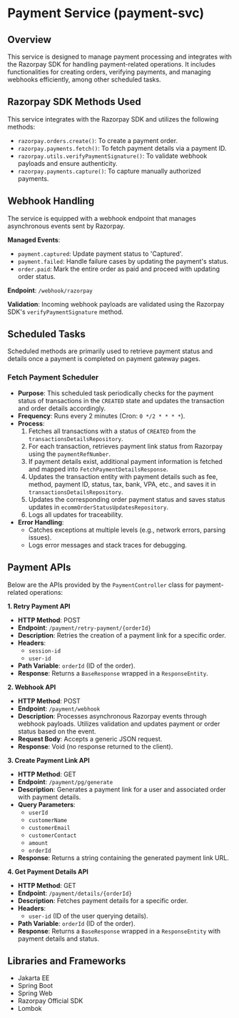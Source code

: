 # Payment Service (payment-svc)

## Overview

This service is designed to manage payment processing and integrates with the Razorpay SDK for handling payment-related
operations.
It includes functionalities for creating orders, verifying payments, and managing webhooks efficiently, among other
scheduled tasks.

## Razorpay SDK Methods Used

This service integrates with the Razorpay SDK and utilizes the following methods:

- `razorpay.orders.create()`: To create a payment order.
- `razorpay.payments.fetch()`: To fetch payment details via a payment ID.
- `razorpay.utils.verifyPaymentSignature()`: To validate webhook payloads and ensure authenticity.
- `razorpay.payments.capture()`: To capture manually authorized payments.

## Webhook Handling

The service is equipped with a webhook endpoint that manages asynchronous events sent by Razorpay.

**Managed Events**:

- `payment.captured`: Update payment status to 'Captured'.
- `payment.failed`: Handle failure cases by updating the payment's status.
- `order.paid`: Mark the entire order as paid and proceed with updating order status.

**Endpoint**: `/webhook/razorpay`

**Validation**: Incoming webhook payloads are validated using the Razorpay SDK's `verifyPaymentSignature` method.

## Scheduled Tasks

Scheduled methods are primarily used to retrieve payment status and details once a payment is completed on payment
gateway pages.

### Fetch Payment Scheduler

- **Purpose**: This scheduled task periodically checks for the payment status of transactions in the `CREATED` state and
  updates the transaction and order details accordingly.
- **Frequency**: Runs every 2 minutes (Cron: `0 */2 * * * *`).
- **Process**:
    1. Fetches all transactions with a status of `CREATED` from the `transactionsDetailsRepository`.
    2. For each transaction, retrieves payment link status from Razorpay using the `paymentRefNumber`.
    3. If payment details exist, additional payment information is fetched and mapped into
       `FetchPaymentDetailsResponse`.
    4. Updates the transaction entity with payment details such as fee, method, payment ID, status, tax, bank, VPA,
       etc., and saves it in `transactionsDetailsRepository`.
    5. Updates the corresponding order payment status and saves status updates in `ecommOrderStatusUpdatesRepository`.
    6. Logs all updates for traceability.
- **Error Handling**:
    - Catches exceptions at multiple levels (e.g., network errors, parsing issues).
    - Logs error messages and stack traces for debugging.

## Payment APIs

Below are the APIs provided by the `PaymentController` class for payment-related operations:

**1. Retry Payment API**

- **HTTP Method**: POST
- **Endpoint**: `/payment/retry-payment/{orderId}`
- **Description**: Retries the creation of a payment link for a specific order.
- **Headers**:
    - `session-id`
    - `user-id`
- **Path Variable**: `orderId` (ID of the order).
- **Response**: Returns a `BaseResponse` wrapped in a `ResponseEntity`.

**2. Webhook API**

- **HTTP Method**: POST
- **Endpoint**: `/payment/webhook`
- **Description**: Processes asynchronous Razorpay events through webhook payloads. Utilizes validation and updates
  payment or order status based on the event.
- **Request Body**: Accepts a generic JSON request.
- **Response**: Void (no response returned to the client).

**3. Create Payment Link API**

- **HTTP Method**: GET
- **Endpoint**: `/payment/pg/generate`
- **Description**: Generates a payment link for a user and associated order with payment details.
- **Query Parameters**:
    - `userId`
    - `customerName`
    - `customerEmail`
    - `customerContact`
    - `amount`
    - `orderId`
- **Response**: Returns a string containing the generated payment link URL.

**4. Get Payment Details API**

- **HTTP Method**: GET
- **Endpoint**: `/payment/details/{orderId}`
- **Description**: Fetches payment details for a specific order.
- **Headers**:
    - `user-id` (ID of the user querying details).
- **Path Variable**: `orderId` (ID of the order).
- **Response**: Returns a `BaseResponse` wrapped in a `ResponseEntity` with payment details and status.

## Libraries and Frameworks

- Jakarta EE
- Spring Boot
- Spring Web
- Razorpay Official SDK
- Lombok
